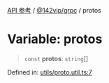 [API 参考](../../../index.md) / [@142vip/grpc](../index.md) / protos

# Variable: protos

> `const` **protos**: `string`[]

Defined in: [utils/proto.util.ts:7](https://github.com/142vip/core-x/blob/15d5bc9ef4bece78c0e60bdf074a2d245f625100/packages/grpc/src/utils/proto.util.ts#L7)

